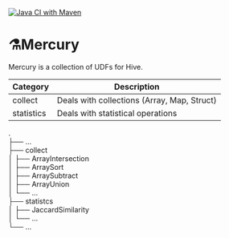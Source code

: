 [![Java CI with Maven](https://github.com/sivakumar-mahalingam/Mercury/actions/workflows/maven-build-test.yml/badge.svg)](https://github.com/sivakumar-mahalingam/Mercury/actions/workflows/maven-build-test.yml)

# ⚗️Mercury

Mercury is a collection of UDFs for Hive.

| Category   | Description                                 |
|------------|---------------------------------------------|
| collect    | Deals with collections (Array, Map, Struct) |
| statistics | Deals with statistical operations           |

.  
├── ...   
├── collect  
│ ├── ArrayIntersection  
│ ├── ArraySort  
│ ├── ArraySubtract  
│ ├── ArrayUnion  
│ └── ...  
├── statistcs  
│ ├── JaccardSimilarity  
│ └── ...   
└── ...  

